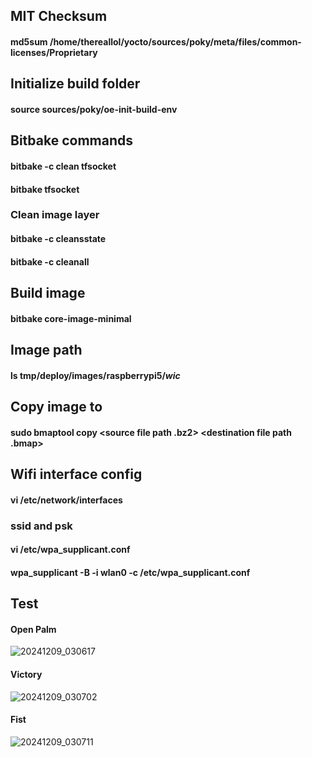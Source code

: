 ## MIT Checksum
#### md5sum /home/thereallol/yocto/sources/poky/meta/files/common-licenses/Proprietary
## Initialize build folder
#### source sources/poky/oe-init-build-env
## Bitbake commands
#### bitbake -c clean tfsocket
#### bitbake tfsocket
### Clean image layer
#### bitbake -c cleansstate
#### bitbake -c cleanall
## Build image
#### bitbake core-image-minimal
## Image path
#### ls tmp/deploy/images/raspberrypi5/*wic*
## Copy image to
#### sudo bmaptool copy <source file path .bz2>  <destination file path .bmap>
## Wifi interface config
#### vi /etc/network/interfaces
### ssid and psk
#### vi /etc/wpa_supplicant.conf
#### wpa_supplicant -B -i wlan0 -c /etc/wpa_supplicant.conf

## Test
#### Open Palm
![20241209_030617](https://github.com/user-attachments/assets/4b11e66b-eee4-4e2a-b7a5-c7186a8aa948)
#### Victory
![20241209_030702](https://github.com/user-attachments/assets/9632f865-b41d-4c35-8a71-d4b3644fd599)
#### Fist
![20241209_030711](https://github.com/user-attachments/assets/f60406c5-b431-4dce-9fa2-db016f21a6bd)
